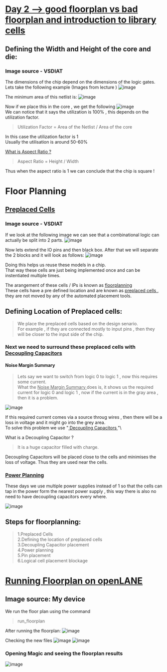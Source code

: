 # <ins> Day 2 --> good floorplan vs bad floorplan and introduction to library cells </ins>
## Defining the Width and Height of the core and die:
### Image source - VSDIAT

The dimensions of the chip depend on the dimensions of the logic gates.  \
Lets take the following example (Images from lecture )
![image](https://github.com/user-attachments/assets/58852ca9-f767-4806-b967-e85e5be670c1)

The minimum area of this netlist is:
![image](https://github.com/user-attachments/assets/683c4d95-1a17-42ed-94a9-5fa34bfd6c8b)

Now if we place this in the core , we get the following
![image](https://github.com/user-attachments/assets/5a25f524-6ce0-44d3-a22d-32a1a35b6ea1) \
We can notice that it says the utilization is 100% , this depends on the utilization factor. 
>Utilization Factor = Area of the Netlist / Area of the core

In this case the utilization factor is 1 \
Usually the utilisation is around 50-60% 

<ins> What is Aspect Ratio ? </ins> 
>Aspect Ratio = Height / Width

Thus when the aspect ratio is 1 we can conclude that the chip is square !
# Floor Planning
## <ins> Preplaced Cells </ins>
### Image source - VSDIAT

If we look at the following image we can see that a combinational logic can actually be split into 2 parts.
![image](https://github.com/user-attachments/assets/2d9fe7e5-7c58-479f-855d-9ba0c770dc5b)

Now lets extend the IO pins and then black box. After that we will separate the 2 blocks and it will look as follows:
![image](https://github.com/user-attachments/assets/1796e415-2b24-4ad4-8649-22935f7b8ab5)

Doing this helps us reuse these models in a chip. \
That way these cells are just being implemented once and can be instentiated multiple times.

The arangement of these cells / IPs is known as <ins> floorplanning </ins> \
These cells have a pre defined location and are known as <ins> preplaced cells </ins> , they are not moved by any of the automated placement tools. 

## Defining Location of Preplaced cells:
>We place the preplaced cells based on the design senario. \
>For example , if they are connected mostly to input pins , then they will be closer to the input side of the chip.

### Next we need to surround these preplaced cells with <ins> Decoupling Capacitors </ins >

#### Noise Margin Summary 
> Lets say we want to switch from logic 0 to logic 1 , now this requires some current. \
What the <ins> Noise Margin Summary </ins>  does is, it shows us the required current for logic 0 and logic 1 , now if the current is in the gray area , then it is a problem.

![image](https://github.com/user-attachments/assets/f62c9432-f372-4cc1-84fb-5da5915de621)

If this required current comes via a source throug wires , then there will be a loss in voltage and it might go into the grey area. \
To solve this problem we use "<ins> Decoupling Capacitors </ins> "\

What is a Decoupling Capacitor ? 
> It is a huge capacitor filled with charge.

Decoupling Capacitors will be placed close to the cells and minimises the loss of voltage. Thus they are used near the cells.

### <ins> Power Planning </ins>

These days we use multiple power supplies instead of 1 so that the cells can tap in the power form the nearest power supply , this way there is also no need to have decoupling capacitors every where.

![image](https://github.com/user-attachments/assets/cf1df766-d84d-4bb4-ab1e-ad6027e0ca55)

## Steps for floorplanning:
>1.Preplaced Cells \
>2.Defining the location of preplaced cells\
>3.Decoupling Capacitor placement\
>4.Power planning\
>5.Pin placement\
>6.Logical cell placement blockage

# <ins> Running Floorplan on openLANE </ins>
## Image source: My device
We run the floor plan using the command 
>run_floorplan

After running the floorplan:
![image](https://github.com/user-attachments/assets/409dfda8-6b86-49b5-9f3b-15a32af2607d)

Checking the new files
![image](https://github.com/user-attachments/assets/22baa3bb-f9f9-4e98-b438-457a551591a1)
![image](https://github.com/user-attachments/assets/baa0d251-1e62-42be-9342-99bf0b87491e)

### Opening Magic and seeing the floorplan results
![image](https://github.com/user-attachments/assets/4c440e16-1680-4cff-9b3c-1fb3e108db1c)





















